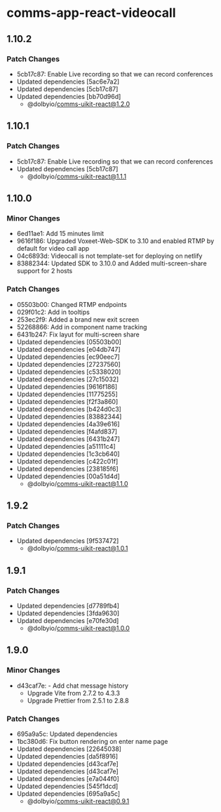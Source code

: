 # comms-app-react-videocall

## 1.10.2

### Patch Changes

- 5cb17c87: Enable Live recording so that we can record conferences
- Updated dependencies [5ac6e7a2]
- Updated dependencies [5cb17c87]
- Updated dependencies [bb70d96d]
  - @dolbyio/comms-uikit-react@1.2.0

## 1.10.1

### Patch Changes

- 5cb17c87: Enable Live recording so that we can record conferences
- Updated dependencies [5cb17c87]
  - @dolbyio/comms-uikit-react@1.1.1

## 1.10.0

### Minor Changes

- 6ed11ae1: Add 15 minutes limit
- 9616f186: Upgraded Voxeet-Web-SDK to 3.10 and enabled RTMP by default for video call app
- 04c6893d: Videocall is not template-set for deploying on netlify
- 83882344: Updated SDK to 3.10.0 and Added multi-screen-share support for 2 hosts

### Patch Changes

- 05503b00: Changed RTMP endpoints
- 029f01c2: Add in tooltips
- 253ec2f9: Added a brand new exit screen
- 52268866: Add in component name tracking
- 6431b247: Fix layut for multi-screen share
- Updated dependencies [05503b00]
- Updated dependencies [e04db747]
- Updated dependencies [ec90eec7]
- Updated dependencies [27237560]
- Updated dependencies [c5338020]
- Updated dependencies [27c15032]
- Updated dependencies [9616f186]
- Updated dependencies [11775255]
- Updated dependencies [f2f3a860]
- Updated dependencies [b424d0c3]
- Updated dependencies [83882344]
- Updated dependencies [4a39e616]
- Updated dependencies [f4afd837]
- Updated dependencies [6431b247]
- Updated dependencies [a51111c4]
- Updated dependencies [1c3cb640]
- Updated dependencies [c422c01f]
- Updated dependencies [238185f6]
- Updated dependencies [00a51d4d]
  - @dolbyio/comms-uikit-react@1.1.0

## 1.9.2

### Patch Changes

- Updated dependencies [9f537472]
  - @dolbyio/comms-uikit-react@1.0.1

## 1.9.1

### Patch Changes

- Updated dependencies [d7789fb4]
- Updated dependencies [3fda9630]
- Updated dependencies [e70fe30d]
  - @dolbyio/comms-uikit-react@1.0.0

## 1.9.0

### Minor Changes

- d43caf7e: - Add chat message history
  - Upgrade Vite from 2.7.2 to 4.3.3
  - Upgrade Prettier from 2.5.1 to 2.8.8

### Patch Changes

- 695a9a5c: Updated dependencies
- 1bc380d6: Fix button rendering on enter name page
- Updated dependencies [22645038]
- Updated dependencies [da5f8916]
- Updated dependencies [d43caf7e]
- Updated dependencies [d43caf7e]
- Updated dependencies [e7a044f0]
- Updated dependencies [545f1dcd]
- Updated dependencies [695a9a5c]
  - @dolbyio/comms-uikit-react@0.9.1
